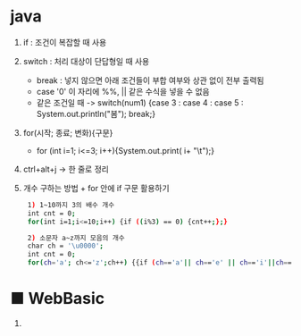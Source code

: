 # java

1. if : 조건이 복잡할 때 사용
2. switch : 처리 대상이 단답형일 때 사용 
    - break : 넣지 않으면 아래 조건들이 부합 여부와 상관 없이 전부 출력됨
    - case '0' 이 자리에 %%, || 같은 수식을 넣을 수 없음
    - 같은 조건일 때 -> switch(num1) {case 3 : case 4 : case 5 : System.out.println("봄"); break;}

3. for(시작; 종료; 변화){구문}
    - for (int i=1; i<=3; i++){System.out.print( i+ "\t");}

4. ctrl+alt+j -> 한 줄로 정리        

5. 개수 구하는 방법 + for 안에 if 구문 활용하기
    ```bash 
     1) 1~10까지 3의 배수 개수 
     int cnt = 0;
     for(int i=1;i<=10;i++) {if ((i%3) == 0) {cnt++;};}

     2) 소문자 a~z까지 모음의 개수 
     char ch = '\u0000';
	 int cnt = 0;
     for(ch='a'; ch<='z';ch++) {{if (ch=='a'|| ch=='e' || ch=='i'||ch=='o'||ch=='u') {cnt++;} }}
    ```


 
 
 # ■ WebBasic

1.    